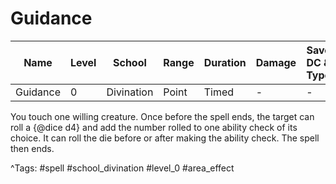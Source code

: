 # Guidance

| Name | Level | School | Range | Duration | Damage | Save DC & Type |
|------|-------|--------|-------|----------|--------|----------------|
| Guidance | 0 | Divination | Point | Timed | - | - |

You touch one willing creature. Once before the spell ends, the target can roll a {@dice d4} and add the number rolled to one ability check of its choice. It can roll the die before or after making the ability check. The spell then ends.

^Tags: #spell #school_divination #level_0 #area_effect